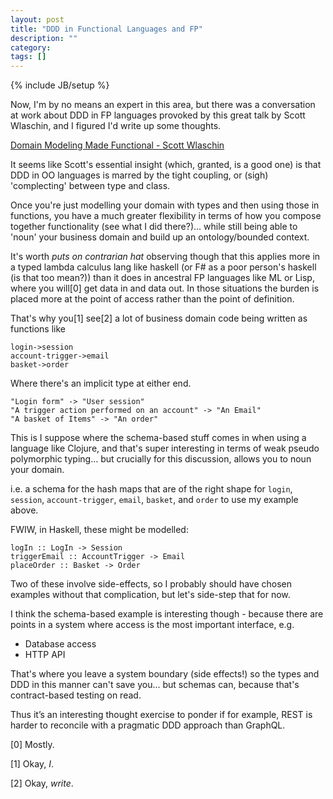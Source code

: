 ```yaml
---
layout: post
title: "DDD in Functional Languages and FP"
description: ""
category: 
tags: []
---
```

{% include JB/setup %}

Now, I'm by no means an expert in this area, but there was a conversation at work about DDD in FP languages provoked by this great talk by Scott Wlaschin, and I figured I'd write up some thoughts.

[Domain Modeling Made Functional - Scott Wlaschin](https://youtu.be/Up7LcbGZFuo)

It seems like Scott's essential insight (which, granted, is a good one) is that DDD in OO languages is marred by the tight coupling, or (sigh) 'complecting' between type and class.

Once you're just modelling your domain with types and then using those in functions, you have a much greater flexibility in terms of how you compose together functionality (see what I did there?)... while still being able to 'noun' your business domain and build up an ontology/bounded context.

It's worth _puts on contrarian hat_ observing though that this applies more in a typed lambda calculus lang like haskell (or F# as a poor person's haskell (is that too mean?)) than it does in ancestral FP languages like ML or Lisp, where you will[0] get data in and data out. In those situations the burden is placed more at the point of access rather than the point of definition.

That's why you[1] see[2] a lot of business domain code being written as functions like

```
login->session
account-trigger->email
basket->order
```

Where there's an implicit type at either end. 

```
"Login form" -> "User session"
"A trigger action performed on an account" -> "An Email"
"A basket of Items" -> "An order"
```

This is I suppose where the schema-based stuff comes in when using a language like Clojure, and that's super interesting in terms of weak pseudo polymorphic typing... but crucially for this discussion, allows you to noun your domain.

i.e. a schema for the hash maps that are of the right shape for `login`, `session`, `account-trigger`, `email`, `basket`, and `order` to use my example above.

FWIW, in Haskell, these might be modelled:

``` 
logIn :: LogIn -> Session
triggerEmail :: AccountTrigger -> Email
placeOrder :: Basket -> Order 
```

Two of these involve side-effects, so I probably should have chosen examples without that complication, but let's side-step that for now.

I think the schema-based example is interesting though - because there are points in a system where access is the most important interface, e.g.

- Database access
- HTTP API

That's where you leave a system boundary (side effects!) so the types and DDD in this manner can't save you... but schemas can, because that's contract-based testing on read.

Thus it’s an interesting thought exercise to ponder if for example, REST is harder to reconcile with a pragmatic DDD approach than GraphQL.

[0] Mostly.

[1] Okay, _I_.

[2] Okay, _write_.

